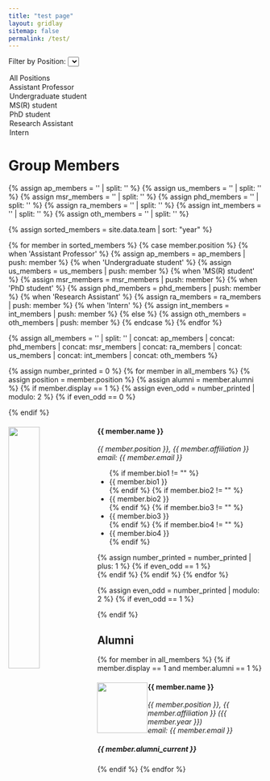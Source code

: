 ```yaml
---
title: "test page"
layout: gridlay
sitemap: false
permalink: /test/
---
```


<!-- Filter Dropdown -->
<label for="positionFilter">Filter by Position:</label>
<select id="positionFilter">
  <option value="all">All Positions</option>
  <option value="Assistant Professor">Assistant Professor</option>
  <option value="Undergraduate student">Undergraduate student</option>
  <option value="MS(R) student">MS(R) student</option>
  <option value="PhD student">PhD student</option>
  <option value="Research Assistant">Research Assistant</option>
  <option value="Intern">Intern</option>
</select>

# Group Members  

{% assign ap_members = '' | split: '' %}
{% assign us_members = '' | split: '' %}
{% assign msr_members = '' | split: '' %}
{% assign phd_members = '' | split: '' %}
{% assign ra_members = '' | split: '' %}
{% assign int_members = '' | split: '' %}
{% assign oth_members = '' | split: '' %}

{% assign sorted_members = site.data.team | sort: "year" %}

{% for member in sorted_members %}
  {% case member.position %}
    {% when 'Assistant Professor' %}
      {% assign ap_members = ap_members | push: member %}
    {% when 'Undergraduate student' %}
      {% assign us_members = us_members | push: member %}
    {% when 'MS(R) student' %}
      {% assign msr_members = msr_members | push: member %}
    {% when 'PhD student' %}
      {% assign phd_members = phd_members | push: member %}
    {% when 'Research Assistant' %}
      {% assign ra_members = ra_members | push: member %}
    {% when 'Intern' %}
      {% assign int_members = int_members | push: member %}
    {% else %}
      {% assign oth_members = oth_members | push: member %}
  {% endcase %}
{% endfor %}

{% assign all_members = '' | split: '' | concat: ap_members | concat: phd_members | concat: msr_members | concat: ra_members | concat: us_members | concat: int_members | concat: oth_members %}

{% assign number_printed = 0 %}
{% for member in all_members %}
  {% assign position = member.position %}
  {% assign alumni = member.alumni %}
  {% if member.display == 1 %}
    {% assign even_odd = number_printed | modulo: 2 %}
    {% if even_odd == 0 %}
      <div class="row">
    {% endif %}
    <div class="col-sm-6 clearfix member" data-position="{{ position }}" data-alumni="{{ alumni }}">
      <img src="{{ member.image }}" class="img-responsive" width="35%" style="float: left" />
      <h4>{{ member.name }}</h4>
      <i>{{ member.position }}, {{ member.affiliation }} <br>email: {{ member.email }}</i>
      <ul style="overflow: hidden">
        {% if member.bio1 != "" %}
          <li>{{ member.bio1 }}</li>
        {% endif %}
        {% if member.bio2 != "" %}
          <li>{{ member.bio2 }}</li>
        {% endif %}
        {% if member.bio3 != "" %}
          <li>{{ member.bio3 }}</li>
        {% endif %}
        {% if member.bio4 != "" %}
          <li>{{ member.bio4 }}</li>
        {% endif %}
      </ul>
    </div>
    {% assign number_printed = number_printed | plus: 1 %}
    {% if even_odd == 1 %}
      </div>
    {% endif %}
  {% endif %}
{% endfor %}

{% assign even_odd = number_printed | modulo: 2 %}
{% if even_odd == 1 %}
  </div>
{% endif %}

## Alumni

{% for member in all_members %}
  {% if member.display == 1 and member.alumni == 1 %}
    <div class="col-sm-12 clearfix member" data-position="{{ member.position }}" data-alumni="{{ member.alumni }}">
      <img src="{{ member.image }}" class="img-thumbnail" width="100px" style="float: left" />
      <h4>{{ member.name }}</h4>
      <i>{{ member.position }}, {{ member.affiliation }} ({{ member.year }}) <br>email: {{ member.email }}</i>
      <h5>{{ member.alumni_current }}</h5>
    </div>
  {% endif %}
{% endfor %}

<script>
document.addEventListener('DOMContentLoaded', function () {
  var positionFilter = document.getElementById('positionFilter');
  var members = document.getElementsByClassName('member');

  positionFilter.addEventListener('change', function () {
    var selectedPosition = positionFilter.value;

    for (var i = 0; i < members.length; i++) {
      var member = members[i];
      var position = member.getAttribute('data-position');
      var alumni = member.getAttribute('data-alumni');

      if (selectedPosition === 'all' || position === selectedPosition) {
        member.style.display = 'block';
      } else {
        member.style.display = 'none';
      }
    }
  });
});
</script>
